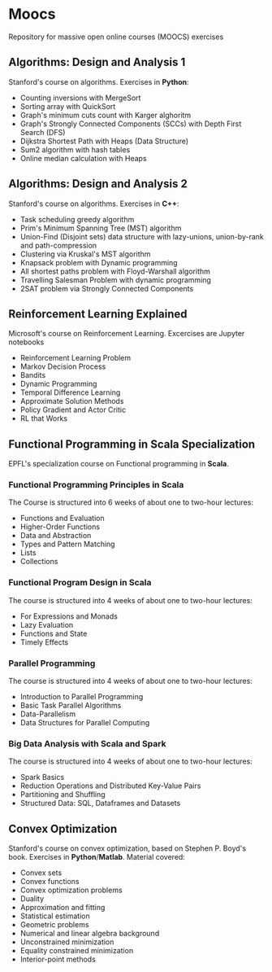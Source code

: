 # Moocs

Repository for massive open online courses (MOOCS) exercises

## Algorithms: Design and Analysis 1

Stanford's course on algorithms. Exercises in **Python**:

- Counting inversions with MergeSort
- Sorting array with QuickSort
- Graph's minimum cuts count with Karger alghoritm
- Graph's Strongly Connected Components (SCCs) with Depth First Search (DFS)
- Dijkstra Shortest Path with Heaps (Data Structure)
- Sum2 algorithm with hash tables
- Online median calculation with Heaps

## Algorithms: Design and Analysis 2

Stanford's course on algorithms. Exercises in **C++**:

- Task scheduling greedy algorithm
- Prim's Minimum Spanning Tree (MST) algorithm
- Union-Find (Disjoint sets) data structure with lazy-unions, union-by-rank and path-compression
- Clustering via Kruskal's MST algorithm
- Knapsack problem with Dynamic programming
- All shortest paths problem with Floyd-Warshall algorithm
- Travelling Salesman Problem with dynamic programming
- 2SAT problem via Strongly Connected Components

## Reinforcement Learning Explained

Microsoft's course on Reinforcement Learning. Excercises are Jupyter notebooks

- Reinforcement Learning Problem
- Markov Decision Process
- Bandits
- Dynamic Programming
- Temporal Difference Learning
- Approximate Solution Methods
- Policy Gradient and Actor Critic
- RL that Works

## Functional Programming in Scala Specialization

EPFL's specialization course on Functional programming in **Scala**.

### Functional Programming Principles in Scala

The Course is structured into 6 weeks of about one to two-hour lectures:

- Functions and Evaluation
- Higher-Order Functions
- Data and Abstraction
- Types and Pattern Matching
- Lists
- Collections

### Functional Program Design in Scala

The course is structured into 4 weeks of about one to two-hour lectures:

- For Expressions and Monads
- Lazy Evaluation
- Functions and State
- Timely Effects

### Parallel Programming

The course is structured into 4 weeks of about one to two-hour lectures:

- Introduction to Parallel Programming
- Basic Task Parallel Algorithms
- Data-Parallelism
- Data Structures for Parallel Computing

### Big Data Analysis with Scala and Spark

The course is structured into 4 weeks of about one to two-hour lectures:

- Spark Basics
- Reduction Operations and Distributed Key-Value Pairs
- Partitioning and Shuffling
- Structured Data: SQL, Dataframes and Datasets

## Convex Optimization

Stanford's course on convex optimization, based on Stephen P. Boyd's book.
Exercises in **Python**/**Matlab**. Material covered:

- Convex sets
- Convex functions
- Convex optimization problems
- Duality
- Approximation and fitting
- Statistical estimation
- Geometric problems
- Numerical and linear algebra background
- Unconstrained minimization
- Equality constrained minimization
- Interior-point methods
